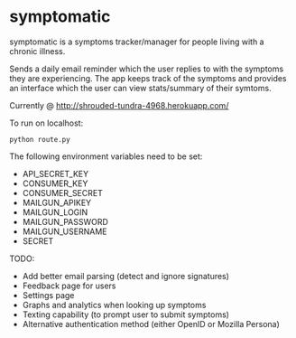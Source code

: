 symptomatic
==========

symptomatic is a symptoms tracker/manager for people living with a chronic illness.

Sends a daily email reminder which the user replies to with the symptoms they are experiencing. The app keeps track of the symptoms and provides an interface which the user can view stats/summary of their symtoms. 

Currently @ http://shrouded-tundra-4968.herokuapp.com/

To run on localhost:

    python route.py

The following environment variables need to be set:

* API_SECRET_KEY
* CONSUMER_KEY
* CONSUMER_SECRET
* MAILGUN_APIKEY
* MAILGUN_LOGIN
* MAILGUN_PASSWORD
* MAILGUN_USERNAME
* SECRET
    

TODO:

* Add better email parsing (detect and ignore signatures)
* Feedback page for users
* Settings page
* Graphs and analytics when looking up symptoms
* Texting capability (to prompt user to submit symptoms)
* Alternative authentication method (either OpenID or Mozilla Persona)
